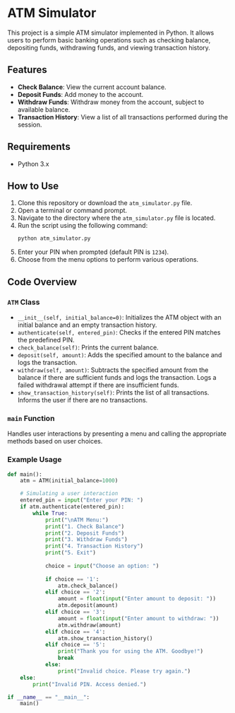 # ATM Simulator

This project is a simple ATM simulator implemented in Python. It allows users to perform basic banking operations such as checking balance, depositing funds, withdrawing funds, and viewing transaction history.

## Features

- **Check Balance**: View the current account balance.
- **Deposit Funds**: Add money to the account.
- **Withdraw Funds**: Withdraw money from the account, subject to available balance.
- **Transaction History**: View a list of all transactions performed during the session.

## Requirements

- Python 3.x

## How to Use

1. Clone this repository or download the `atm_simulator.py` file.
2. Open a terminal or command prompt.
3. Navigate to the directory where the `atm_simulator.py` file is located.
4. Run the script using the following command:
    ```sh
    python atm_simulator.py
    ```
5. Enter your PIN when prompted (default PIN is `1234`).
6. Choose from the menu options to perform various operations.

## Code Overview

### `ATM` Class

- `__init__(self, initial_balance=0)`: Initializes the ATM object with an initial balance and an empty transaction history.
- `authenticate(self, entered_pin)`: Checks if the entered PIN matches the predefined PIN.
- `check_balance(self)`: Prints the current balance.
- `deposit(self, amount)`: Adds the specified amount to the balance and logs the transaction.
- `withdraw(self, amount)`: Subtracts the specified amount from the balance if there are sufficient funds and logs the transaction. Logs a failed withdrawal attempt if there are insufficient funds.
- `show_transaction_history(self)`: Prints the list of all transactions. Informs the user if there are no transactions.

### `main` Function

Handles user interactions by presenting a menu and calling the appropriate methods based on user choices.

### Example Usage

```python
def main():
    atm = ATM(initial_balance=1000)

    # Simulating a user interaction
    entered_pin = input("Enter your PIN: ")
    if atm.authenticate(entered_pin):
        while True:
            print("\nATM Menu:")
            print("1. Check Balance")
            print("2. Deposit Funds")
            print("3. Withdraw Funds")
            print("4. Transaction History")
            print("5. Exit")
            
            choice = input("Choose an option: ")
            
            if choice == '1':
                atm.check_balance()
            elif choice == '2':
                amount = float(input("Enter amount to deposit: "))
                atm.deposit(amount)
            elif choice == '3':
                amount = float(input("Enter amount to withdraw: "))
                atm.withdraw(amount)
            elif choice == '4':
                atm.show_transaction_history()
            elif choice == '5':
                print("Thank you for using the ATM. Goodbye!")
                break
            else:
                print("Invalid choice. Please try again.")
    else:
        print("Invalid PIN. Access denied.")

if __name__ == "__main__":
    main()
